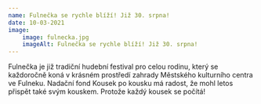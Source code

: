 ```yaml
---
name: Fulnečka se rychle blíží! Již 30. srpna!
date: 10-03-2021
image:
    image: fulnecka.jpg
    imageAlt: Fulnečka se rychle blíží! Již 30. srpna!
---
```

Fulnečka je již tradiční hudební festival pro celou rodinu, který se každoročně koná v krásném prostředí zahrady Městského kulturního centra ve Fulneku. Nadační fond Kousek po kousku má radost, že mohl letos přispět také svým kouskem. Protože každý kousek se počítá!
